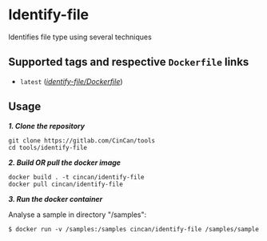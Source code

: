 # Identify-file

Identifies file type using several techniques

## Supported tags and respective `Dockerfile` links

* `latest` 
([*identify-file/Dockerfile*](https://gitlab.com/CinCan/tools/tree/master/identify-file))


## Usage

***1. Clone the repository***

```
git clone https://gitlab.com/CinCan/tools
cd tools/identify-file
```

***2. Build OR pull the docker image*** 

```
docker build . -t cincan/identify-file
docker pull cincan/identify-file
```

***3. Run the docker container***

Analyse a sample in directory "/samples":  

`$ docker run -v /samples:/samples cincan/identify-file /samples/sample`


